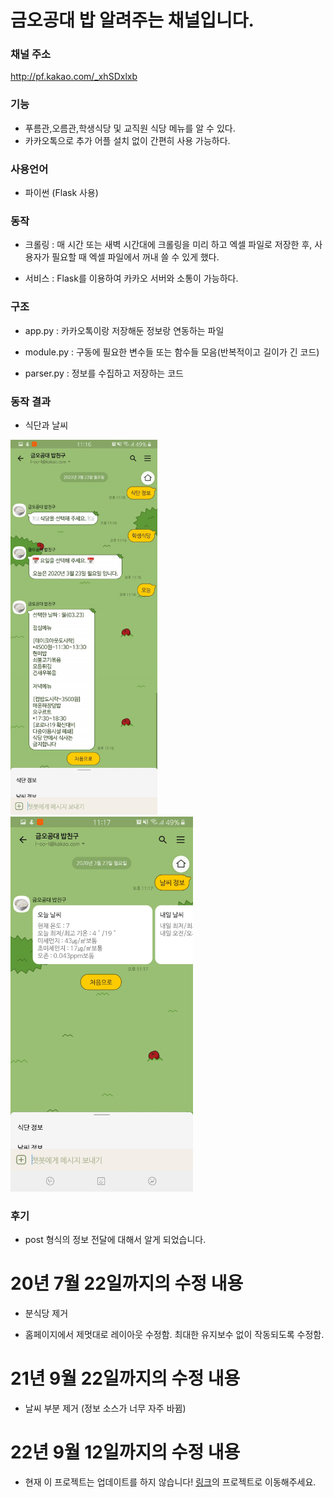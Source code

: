 # 금오공대 밥 알려주는 채널입니다.

### 채널 주소

http://pf.kakao.com/_xhSDxlxb

### 기능

- 푸름관,오름관,학생식당 및 교직원 식당 메뉴를 알 수 있다.
- 카카오톡으로 추가 어플 설치 없이 간편히 사용 가능하다.

### 사용언어

- 파이썬 (Flask 사용)

### 동작

- 크롤링 : 매 시간 또는 새벽 시간대에 크롤링을 미리 하고 엑셀 파일로 저장한 후, 사용자가 필요할 때 엑셀 파일에서 꺼내 쓸 수 있게 했다.

- 서비스 : Flask를 이용하여 카카오 서버와 소통이 가능하다.

### 구조

- app.py : 카카오톡이랑 저장해둔 정보랑 연동하는 파일

- module.py : 구동에 필요한 변수들 또는 함수들 모음(반복적이고 길이가 긴 코드)

- parser.py : 정보를 수집하고 저장하는 코드

### 동작 결과

- 식단과 날씨

<img src = "/img/screenshot_bob.jpg" height="600px"></img> <img src = "/img/screenshot_weather.jpg" height="600px"></img>


### 후기

- post 형식의 정보 전달에 대해서 알게 되었습니다.

# 20년 7월 22일까지의 수정 내용

- 분식당 제거

- 홈페이지에서 제멋대로 레이아웃 수정함. 최대한 유지보수 없이 작동되도록 수정함.

# 21년 9월 22일까지의 수정 내용

- 날씨 부분 제거 (정보 소스가 너무 자주 바뀜)

# 22년 9월 12일까지의 수정 내용
- 현재 이 프로젝트는 업데이트를 하지 않습니다! <a href="https://github.com/tre2man/kakaobob_lambda">링크</a>의 프로젝트로 이동해주세요.